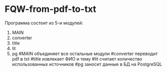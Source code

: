 # FQW-from-pdf-to-txt
Программа состоит из 5-и модулей:
  1) MAIN
  2) converter
  3) title
  4) lit
  5) pg
#MAIN объединяет все остальные модули
#converter переводит pdf в txt
#title извлекает ФИО и тему
#lit считает количество использованных источников
#pg заносит данные в БД на PostgreSQL
